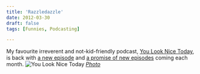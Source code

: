 ```yaml
---
title: 'Razzledazzle'
date: 2012-03-30
draft: false
tags: [Funnies, Podcasting]

---
```


My favourite irreverent and not-kid-friendly podcast, [You Look Nice Today](http://youlooknicetoday.com), is back with [a new episode](http://youlooknicetoday.com/razzledazzle) and [a promise of new episodes](http://youlooknicetoday.com/news/letter-to-shareholders) coming each month. ![You Look Nice Today](https://chrisenns.com/wp-content/uploads/2012/03/2826562481_8c8bc2b4ed_o.jpg "You Look Nice Today") _[Photo](http://www.flickr.com/photos/merlin/2826562481/)_